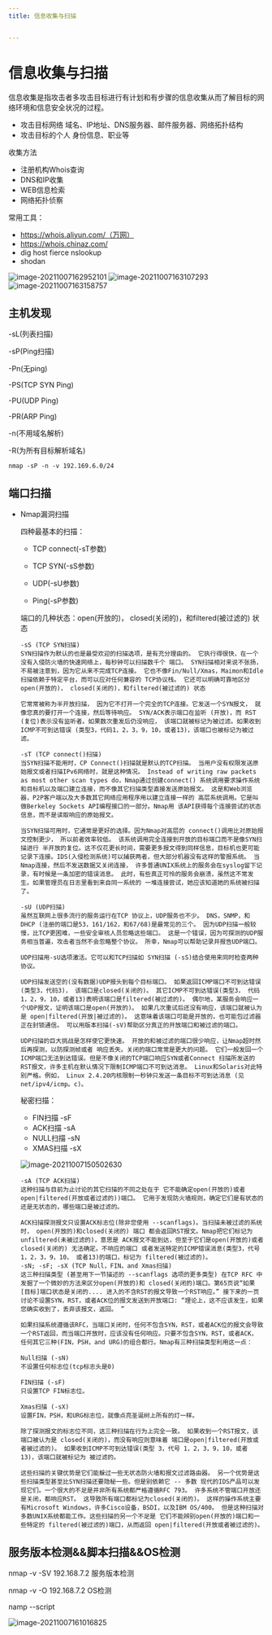 ```yaml
---
title: 信息收集与扫描


---
```


# 信息收集与扫描

信息收集是指攻击者多攻击目标进行有计划和有步骤的信息收集从而了解目标的网络环境和信息安全状况的过程。

+ 攻击目标网络 域名、IP地址、DNS服务器、邮件服务器、网络拓扑结构
+ 攻击目标的个人 身份信息、职业等

收集方法

+ 注册机构Whois查询
+ DNS和IP收集
+ WEB信息检索
+ 网络拓扑侦察

常用工具：

+ https://whois.aliyun.com/（万网）
+ https://whois.chinaz.com/
+ dig     host    fierce    nslookup
+ shodan

<img src="https://gitee.com/lsyzc/picture/raw/master/picture/image-20211007162952101.png" alt="image-20211007162952101"  />

<img src="https://gitee.com/lsyzc/picture/raw/master/picture/image-20211007163107293.png" alt="image-20211007163107293"  />

<img src="https://gitee.com/lsyzc/picture/raw/master/picture/image-20211007163158757.png" alt="image-20211007163158757"  />


## 主机发现

-sL(列表扫描)

-sP(Ping扫描)

-Pn(无ping)

-PS(TCP SYN Ping)

-PU(UDP Ping)

-PR(ARP Ping)

-n(不用域名解析)

-R(为所有目标解析域名)

```shell
nmap -sP -n -v 192.169.6.0/24
```




## 端口扫描

+ Nmap漏洞扫描

  四种最基本的扫描：

  + TCP connect(-sT参数)

  + TCP SYN(-sS参数)

  + UDP(-sU参数)

  + Ping(-sP参数)

  端口的几种状态：open(开放的)， closed(关闭的)，和filtered(被过滤的) 状态

  ```shell
  -sS (TCP SYN扫描)
  SYN扫描作为默认的也是最受欢迎的扫描选项，是有充分理由的。 它执行得很快，在一个没有入侵防火墙的快速网络上，每秒钟可以扫描数千个 端口。 SYN扫描相对来说不张扬，不易被注意到，因为它从来不完成TCP连接。 它也不像Fin/Null/Xmas，Maimon和Idle扫描依赖于特定平台，而可以应对任何兼容的 TCP协议栈。 它还可以明确可靠地区分open(开放的)， closed(关闭的)，和filtered(被过滤的) 状态
  
  它常常被称为半开放扫描， 因为它不打开一个完全的TCP连接。它发送一个SYN报文， 就像您真的要打开一个连接，然后等待响应。 SYN/ACK表示端口在监听 (开放)，而 RST (复位)表示没有监听者。如果数次重发后仍没响应， 该端口就被标记为被过滤。如果收到ICMP不可到达错误 (类型3，代码1，2，3，9，10，或者13)，该端口也被标记为被过滤。
  
  -sT (TCP connect()扫描)
  当SYN扫描不能用时，CP Connect()扫描就是默认的TCP扫描。 当用户没有权限发送原始报文或者扫描IPv6网络时，就是这种情况。 Instead of writing raw packets as most other scan types do，Nmap通过创建connect() 系统调用要求操作系统和目标机以及端口建立连接，而不像其它扫描类型直接发送原始报文。 这是和Web浏览器，P2P客户端以及大多数其它网络应用程序用以建立连接一样的 高层系统调用。它是叫做Berkeley Sockets API编程接口的一部分。Nmap用 该API获得每个连接尝试的状态信息，而不是读取响应的原始报文。
  
  当SYN扫描可用时，它通常是更好的选择。因为Nmap对高层的 connect()调用比对原始报文控制更少， 所以前者效率较低。 该系统调用完全连接到开放的目标端口而不是像SYN扫描进行 半开放的复位。这不仅花更长时间，需要更多报文得到同样信息，目标机也更可能 记录下连接。IDS(入侵检测系统)可以捕获两者，但大部分机器没有这样的警报系统。 当Nmap连接，然后不发送数据又关闭连接， 许多普通UNIX系统上的服务会在syslog留下记录，有时候是一条加密的错误消息。 此时，有些真正可怜的服务会崩溃，虽然这不常发生。如果管理员在日志里看到来自同一系统的 一堆连接尝试，她应该知道她的系统被扫描了。
  
  -sU (UDP扫描)
  虽然互联网上很多流行的服务运行在TCP 协议上，UDP服务也不少。 DNS，SNMP，和DHCP (注册的端口是53，161/162，和67/68)是最常见的三个。 因为UDP扫描一般较慢，比TCP更困难，一些安全审核人员忽略这些端口。 这是一个错误，因为可探测的UDP服务相当普遍，攻击者当然不会忽略整个协议。 所幸，Nmap可以帮助记录并报告UDP端口。
  
  UDP扫描用-sU选项激活。它可以和TCP扫描如 SYN扫描 (-sS)结合使用来同时检查两种协议。
  
  UDP扫描发送空的(没有数据)UDP报头到每个目标端口。 如果返回ICMP端口不可到达错误(类型3，代码3)， 该端口是closed(关闭的)。 其它ICMP不可到达错误(类型3， 代码1，2，9，10，或者13)表明该端口是filtered(被过滤的)。 偶尔地，某服务会响应一个UDP报文，证明该端口是open(开放的)。 如果几次重试后还没有响应，该端口就被认为是 open|filtered(开放|被过滤的)。 这意味着该端口可能是开放的，也可能包过滤器正在封锁通信。 可以用版本扫描(-sV)帮助区分真正的开放端口和被过滤的端口。
  
  UDP扫描的巨大挑战是怎样使它更快速。 开放的和被过滤的端口很少响应，让Nmap超时然后再探测，以防探测帧或者 响应丢失。关闭的端口常常是更大的问题。 它们一般发回一个ICMP端口无法到达错误。但是不像关闭的TCP端口响应SYN或者Connect 扫描所发送的RST报文，许多主机在默认情况下限制ICMP端口不可到达消息。 Linux和Solaris对此特别严格。例如， Linux 2.4.20内核限制一秒钟只发送一条目标不可到达消息 (见net/ipv4/icmp。c)。
  
  ```

  秘密扫描：

    + FIN扫描 -sF
    + ACK扫描 -sA
    + NULL扫描 -sN
    + XMAS扫描 -sX

  ![image-20211007150502630](https://gitee.com/lsyzc/picture/raw/master/picture/image-20211007150502630.png)

  ```shell
  -sA (TCP ACK扫描)
  这种扫描与目前为止讨论的其它扫描的不同之处在于 它不能确定open(开放的)或者 open|filtered(开放或者过滤的))端口。 它用于发现防火墙规则，确定它们是有状态的还是无状态的，哪些端口是被过滤的。
  
  ACK扫描探测报文只设置ACK标志位(除非您使用 --scanflags)。当扫描未被过滤的系统时， open(开放的)和closed(关闭的) 端口 都会返回RST报文。Nmap把它们标记为 unfiltered(未被过滤的)，意思是 ACK报文不能到达，但至于它们是open(开放的)或者 closed(关闭的) 无法确定。不响应的端口 或者发送特定的ICMP错误消息(类型3，代号1，2，3，9，10， 或者13)的端口，标记为 filtered(被过滤的)。
  -sN; -sF; -sX (TCP Null，FIN，and Xmas扫描)
  这三种扫描类型 (甚至用下一节描述的 --scanflags 选项的更多类型) 在TCP RFC 中发掘了一个微妙的方法来区分open(开放的)和 closed(关闭的)端口。第65页说“如果 [目标]端口状态是关闭的.... 进入的不含RST的报文导致一个RST响应。” 接下来的一页 讨论不设置SYN，RST，或者ACK位的报文发送到开放端口: “理论上，这不应该发生，如果您确实收到了，丢弃该报文，返回。 ”
  
  如果扫描系统遵循该RFC，当端口关闭时，任何不包含SYN，RST，或者ACK位的报文会导致 一个RST返回，而当端口开放时，应该没有任何响应。只要不包含SYN，RST，或者ACK， 任何其它三种(FIN，PSH，and URG)的组合都行。Nmap有三种扫描类型利用这一点：
  
  Null扫描 (-sN)
  不设置任何标志位(tcp标志头是0)
  
  FIN扫描 (-sF)
  只设置TCP FIN标志位。
  
  Xmas扫描 (-sX)
  设置FIN，PSH，和URG标志位，就像点亮圣诞树上所有的灯一样。
  
  除了探测报文的标志位不同，这三种扫描在行为上完全一致。 如果收到一个RST报文，该端口被认为是 closed(关闭的)，而没有响应则意味着 端口是open|filtered(开放或者被过滤的)。 如果收到ICMP不可到达错误(类型 3，代号 1，2，3，9，10，或者13)，该端口就被标记为 被过滤的。
  
  这些扫描的关键优势是它们能躲过一些无状态防火墙和报文过滤路由器。 另一个优势是这些扫描类型甚至比SYN扫描还要隐秘一些。但是别依赖它 -- 多数 现代的IDS产品可以发现它们。一个很大的不足是并非所有系统都严格遵循RFC 793。 许多系统不管端口开放还是关闭，都响应RST。 这导致所有端口都标记为closed(关闭的)。 这样的操作系统主要有Microsoft Windows，许多Cisco设备，BSDI，以及IBM OS/400。 但是这种扫描对多数UNIX系统都能工作。这些扫描的另一个不足是 它们不能辨别open(开放的)端口和一些特定的 filtered(被过滤的)端口，从而返回 open|filtered(开放或者被过滤的)。
  ```
## 服务版本检测&&脚本扫描&&OS检测

nmap -v -SV 192.168.7.2 服务版本检测

nmap -v -O 192.168.7.2  OS检测

namp --script

![image-20211007161016825](C:/Users/Lsy/AppData/Roaming/Typora/typora-user-images/image-20211007161016825.png)



